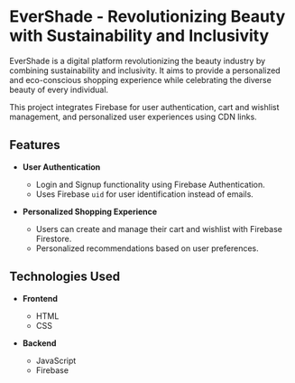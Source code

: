 # EverShade - Revolutionizing Beauty with Sustainability and Inclusivity

EverShade is a digital platform revolutionizing the beauty industry by combining sustainability and inclusivity. It aims to provide a personalized and eco-conscious shopping experience while celebrating the diverse beauty of every individual. 

This project integrates Firebase for user authentication, cart and wishlist management, and personalized user experiences using CDN links.

## Features

- **User Authentication**
  - Login and Signup functionality using Firebase Authentication.
  - Uses Firebase `uid` for user identification instead of emails.

- **Personalized Shopping Experience**
  - Users can create and manage their cart and wishlist with Firebase Firestore.
  - Personalized recommendations based on user preferences.

## Technologies Used

- **Frontend**
  - HTML 
  - CSS 

- **Backend**
  - JavaScript 
  - Firebase 

